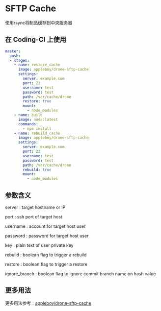# SFTP Cache

使用rsync将制品缓存到中央服务器

## 在 Coding-CI 上使用

```yml
master:
  push:
  - stages:
    - name: restore_cache
      image: appleboy/drone-sftp-cache
      settings:
        server: example.com
        port: 22
        username: test
        password: test
        path: /var/cache/drone
        restore: true
        mount:
          - node_modules
    - name: build
      image: node:latest
      commands:
        - npm install
    - name: rebuild_cache
      image: appleboy/drone-sftp-cache
      settings:
        server: example.com
        port: 22
        username: test
        password: test
        path: /var/cache/drone
        rebuild: true
        mount:
          - node_modules
```

## 参数含义

server
: target hostname or IP

port
: ssh port of target host

username
: account for target host user

password
: password for target host user

key
: plain text of user private key

rebuild
: boolean flag to trigger a rebuild

restore
: boolean flag to trigger a restore

ignore_branch
: boolean flag to ignore commit branch name on hash value

## 更多用法

更多用法参考：[appleboy/drone-sftp-cache](https://github.com/appleboy/drone-sftp-cache)

